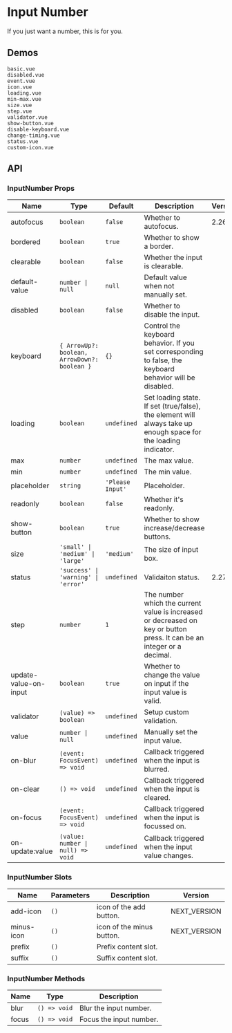 # Input Number

If you just want a number, this is for you.

## Demos

```demo
basic.vue
disabled.vue
event.vue
icon.vue
loading.vue
min-max.vue
size.vue
step.vue
validator.vue
show-button.vue
disable-keyboard.vue
change-timing.vue
status.vue
custom-icon.vue
```

## API

### InputNumber Props

| Name | Type | Default | Description | Version |
| --- | --- | --- | --- | --- |
| autofocus | `boolean` | `false` | Whether to autofocus. | 2.26.1 |
| bordered | `boolean` | `true` | Whether to show a border. |  |
| clearable | `boolean` | `false` | Whether the input is clearable. |  |
| default-value | `number \| null` | `null` | Default value when not manually set. |  |
| disabled | `boolean` | `false` | Whether to disable the input. |  |
| keyboard | `{ ArrowUp?: boolean, ArrowDown?: boolean }` | `{}` | Control the keyboard behavior. If you set corresponding to false, the keyboard behavior will be disabled. |  |
| loading | `boolean` | `undefined` | Set loading state. If set (true/false), the element will always take up enough space for the loading indicator. |  |
| max | `number` | `undefined` | The max value. |  |
| min | `number` | `undefined` | The min value. |  |
| placeholder | `string` | `'Please Input'` | Placeholder. |  |
| readonly | `boolean` | `false` | Whether it's readonly. |  |
| show-button | `boolean` | `true` | Whether to show increase/decrease buttons. |  |
| size | `'small' \| 'medium' \| 'large'` | `'medium'` | The size of input box. |  |
| status | `'success' \| 'warning' \| 'error'` | `undefined` | Validaiton status. | 2.27.0 |
| step | `number` | `1` | The number which the current value is increased or decreased on key or button press. It can be an integer or a decimal. |  |
| update-value-on-input | `boolean` | `true` | Whether to change the value on input if the input value is valid. |  |
| validator | `(value) => boolean` | `undefined` | Setup custom validation. |  |
| value | `number \| null` | `undefined` | Manually set the input value. |  |
| on-blur | `(event: FocusEvent) => void` | `undefined` | Callback triggered when the input is blurred. |  |
| on-clear | `() => void` | `undefined` | Callback triggered when the input is cleared. |  |
| on-focus | `(event: FocusEvent) => void` | `undefined` | Callback triggered when the input is focussed on. |  |
| on-update:value | `(value: number \| null) => void` | `undefined` | Callback triggered when the input value changes. |  |

### InputNumber Slots

| Name       | Parameters | Description               | Version      |
| ---------- | ---------- | ------------------------- | ------------ |
| add-icon   | `()`       | icon of the add button.   | NEXT_VERSION |
| minus-icon | `()`       | icon of the minus button. | NEXT_VERSION |
| prefix     | `()`       | Prefix content slot.      |              |
| suffix     | `()`       | Suffix content slot.      |              |

### InputNumber Methods

| Name  | Type         | Description             |
| ----- | ------------ | ----------------------- |
| blur  | `() => void` | Blur the input number.  |
| focus | `() => void` | Focus the input number. |
